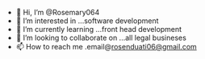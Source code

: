 - 👋 Hi, I’m @Rosemary064
- 👀 I’m interested in ...software development
- 🌱 I’m currently learning ...front head development
- 💞️ I’m looking to collaborate on ...all legal busineses
- 📫 How to reach me .email@rosenduati06@gmail.com

<!---
Rosemary064/Rosemary064 is a ✨ special ✨ repository because its `README.md` (this file) appears on your GitHub profile.
You can click the Preview link to take a look at your changes.
--->
